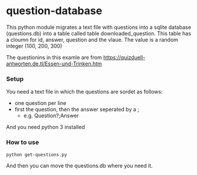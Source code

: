 # question-database
This python module migrates a text file with questions into a sqlite database (questions.db) into a table called table downloaded\_question. This table has a cloumn for id, answer, question and the vlaue. The value is a random integer (100, 200, 300)

The questionins in this examle are from https://quizduell-antworten.de.tl/Essen-und-Trinken.htm

### Setup
You need a text file in which the questions are sordet as follows:
* one question per line
* first the question, then the answer seperated by a ;
  * e.g. Question?;Answer

And you need python 3 installed

### How to use
```
python get-questions.py
```

And then you can move the questions.db where you need it.
